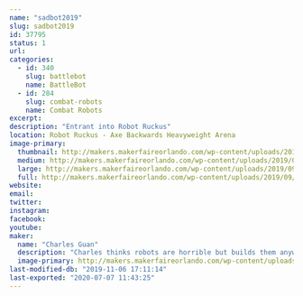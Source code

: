 ```yaml
---
name: "sadbot2019"
slug: sadbot2019
id: 37795
status: 1
url: 
categories:
  - id: 340
    slug: battlebot
    name: BattleBot
  - id: 284
    slug: combat-robots
    name: Combat Robots
excerpt:
description: "Entrant into Robot Ruckus"
location: Robot Ruckus - Axe Backwards Heavyweight Arena
image-primary:
  thumbnail: http://makers.makerfaireorlando.com/wp-content/uploads/2019/09/sb72-mid-150x150.jpg
  medium: http://makers.makerfaireorlando.com/wp-content/uploads/2019/09/sb72-mid-300x169.jpg
  large: http://makers.makerfaireorlando.com/wp-content/uploads/2019/09/sb72-mid.jpg
  full: http://makers.makerfaireorlando.com/wp-content/uploads/2019/09/sb72-mid.jpg
website: 
email: 
twitter: 
instagram: 
facebook: 
youtube: 
maker:
  name: "Charles Guan"
  description: "Charles thinks robots are horrible but builds them anyways. MIT Mechanical Engineering, design instructor, BattleBots contestant, fine 80s van connoisseur, and co-founder of a drone company."
  image-primary: http://makers.makerfaireorlando.com/wp-content/uploads/2019/09/m6ysUikjWfNM3xcqgZsF6XpX9LRs6HUI_edited.png
last-modified-db: "2019-11-06 17:11:14"
last-exported: "2020-07-07 11:43:25"
---
```

